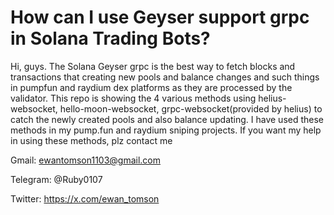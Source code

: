 # How can I use Geyser support grpc in Solana Trading Bots?

Hi, guys.
The Solana Geyser grpc is the best way to fetch blocks and transactions that creating new pools and balance changes and such things in pumpfun and raydium dex platforms as they are processed by the validator.
This repo is showing the 4 various methods using helius-websocket, hello-moon-websocket, grpc-websocket(provided by helius) to catch the newly created pools and also balance updating.
I have used these methods in my pump.fun and raydium sniping projects.
If you want my help in using these methods, plz contact me

Gmail: ewantomson1103@gmail.com

Telegram: @Ruby0107

Twitter: https://x.com/ewan_tomson
